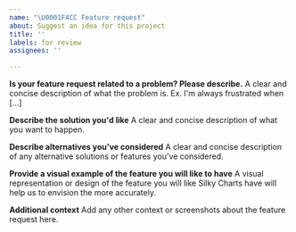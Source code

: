 ```yaml
---
name: "\U0001F4CC Feature request"
about: Suggest an idea for this project
title: ''
labels: for review
assignees: ''

---
```


**Is your feature request related to a problem? Please describe.**
A clear and concise description of what the problem is. Ex. I'm always frustrated when [...]

**Describe the solution you'd like**
A clear and concise description of what you want to happen.

**Describe alternatives you've considered**
A clear and concise description of any alternative solutions or features you've considered.

**Provide a visual example of the feature you will like to have**
A visual representation or design of the feature you will like Silky Charts have will help us to envision the more accurately.

**Additional context**
Add any other context or screenshots about the feature request here.
